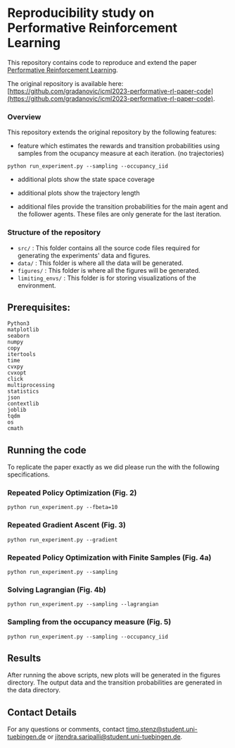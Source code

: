 # Reproducibility study on Performative Reinforcement Learning

This repository contains code to reproduce and extend the paper [Performative Reinforcement Learning](https://arxiv.org/abs/2207.00046).

The original repository is available here: [https://github.com/gradanovic/icml2023-performative-rl-paper-code](https://github.com/gradanovic/icml2023-performative-rl-paper-code).

### Overview

This repository extends the original repository by the following features:

- feature which estimates the rewards and transition probabilities using samples from the ocupancy measure at each iteration. (no trajectories)
```
python run_experiment.py --sampling --occupancy_iid
```

- additional plots show the state space coverage

- additional plots show the trajectory length

- additional files provide the transition probabilities for the main agent and the follower agents. These files are only generate for the last iteration.

### Structure of the repository

- ```src/``` : This folder contains all the source code files required for generating the experiments' data and figures.
- ```data/``` : This folder is where all the data will be generated.
- ```figures/``` : This folder is where all the figures will be generated.
- ```limiting_envs/``` : This folder is for storing visualizations of the environment.

## Prerequisites:
```
Python3
matplotlib
seaborn
numpy
copy
itertools
time
cvxpy
cvxopt
click
multiprocessing
statistics
json
contextlib
joblib
tqdm
os
cmath
```

## Running the code
To replicate the paper exactly as we did please run the with the following specifications.

### Repeated Policy Optimization (Fig. 2)
```
python run_experiment.py --fbeta=10
```

### Repeated Gradient Ascent (Fig. 3)
```
python run_experiment.py --gradient
```

### Repeated Policy Optimization with Finite Samples (Fig. 4a)
```
python run_experiment.py --sampling
```

### Solving Lagrangian (Fig. 4b)
```
python run_experiment.py --sampling --lagrangian
```

### Sampling from the occupancy measure (Fig. 5)
```
python run_experiment.py --sampling --occupancy_iid
```

## Results

After running the above scripts, new plots will be generated in the figures directory. The output data and the transition probabilities are generated in the data directory.

## Contact Details
For any questions or comments, contact timo.stenz@student.uni-tuebingen.de or jitendra.saripalli@student.uni-tuebingen.de.
